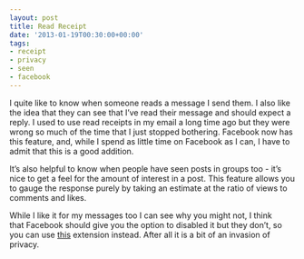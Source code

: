 ```yaml
---
layout: post
title: Read Receipt
date: '2013-01-19T00:30:00+00:00'
tags:
- receipt
- privacy
- seen
- facebook
---
```

I quite like to know when someone reads a message I send them. I also like the idea that they can see that I’ve read their message and should expect a reply. I used to use read receipts in my email a long time ago but they were wrong so much of the time that I just stopped bothering. Facebook now has this feature, and, while I spend as little time on Facebook as I can, I have to admit that this is a good addition.

It’s also helpful to know when people have seen posts in groups too - it’s nice to get a feel for the amount of interest in a post. This feature allows you to gauge the response purely by taking an estimate at the ratio of views to comments and likes.

While I like it for my messages too I can see why you might not, I think that Facebook should give you the option to disabled it but they don’t, so you can use [this](https://chrome.google.com/webstore/detail/fb-unseen/ihcedcpmfdpjijiamkaeaefgfagnnpei/details?hl=en) extension instead. After all it is a bit of an invasion of privacy.
